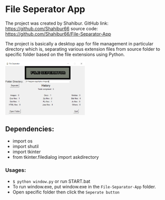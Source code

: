 # File Seperator App

The project was created by Shahibur. GitHub link: https://github.com/Shahibur66 source code: https://github.com/Shahibur66/File-Separator-App

The project is basically a desktop app for file management in particular directory which is, separating various extension files from source folder to specific folder based on the file extensions using Python.

<img src="assets/fileSeparator.png" width="50%" height="50%">

## Dependencies:
  * import os
  * import shutil
  * import tkinter
  * from tkinter.filedialog import askdirectory

### Usages:
  * ```$ python window.py``` or run START.bat  
  * To run window.exe, put window.exe in the `File-Separator-App` folder.
  * Open specific folder then click the `Seperate button`
 
